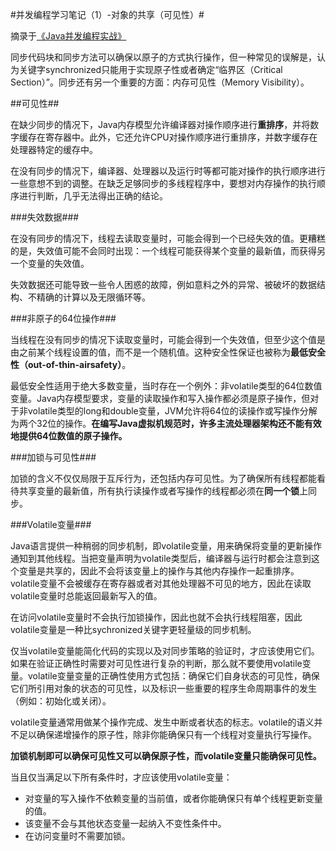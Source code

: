 #并发编程学习笔记（1）-对象的共享（可见性）#

摘录于[《Java并发编程实战》](http://book.douban.com/subject/10484692/)

同步代码块和同步方法可以确保以原子的方式执行操作，但一种常见的误解是，认为关键字synchronized只能用于实现原子性或者确定“临界区（Critical Section）”。同步还有另一个重要的方面：内存可见性（Memory Visibility）。

##可见性##

在缺少同步的情况下，Java内存模型允许编译器对操作顺序进行**重排序**，并将数字缓存在寄存器中。此外，它还允许CPU对操作顺序进行重排序，并数字缓存在处理器特定的缓存中。

在没有同步的情况下，编译器、处理器以及运行时等都可能对操作的执行顺序进行一些意想不到的调整。在缺乏足够同步的多线程程序中，要想对内存操作的执行顺序进行判断，几乎无法得出正确的结论。

###失效数据###

在没有同步的情况下，线程去读取变量时，可能会得到一个已经失效的值。更糟糕的是，失效值可能不会同时出现：一个线程可能获得某个变量的最新值，而获得另一个变量的失效值。

失效数据还可能导致一些令人困惑的故障，例如意料之外的异常、被破坏的数据结构、不精确的计算以及无限循环等。

###非原子的64位操作###

当线程在没有同步的情况下读取变量时，可能会得到一个失效值，但至少这个值是由之前某个线程设置的值，而不是一个随机值。这种安全性保证也被称为**最低安全性（out-of-thin-airsafety）**。

最低安全性适用于绝大多数变量，当时存在一个例外：非volatile类型的64位数值变量。Java内存模型要求，变量的读取操作和写入操作都必须是原子操作，但对于非volatile类型的long和double变量，JVM允许将64位的读操作或写操作分解为两个32位的操作。**在编写Java虚拟机规范时，许多主流处理器架构还不能有效地提供64位数值的原子操作。**

###加锁与可见性###

加锁的含义不仅仅局限于互斥行为，还包括内存可见性。为了确保所有线程都能看待共享变量的最新值，所有执行读操作或者写操作的线程都必须在**同一个锁**上同步。

###Volatile变量###

Java语言提供一种稍弱的同步机制，即volatile变量，用来确保将变量的更新操作通知到其他线程。当把变量声明为volatile类型后，编译器与运行时都会注意到这个变量是共享的，因此不会将该变量上的操作与其他内存操作一起重排序。volatile变量不会被缓存在寄存器或者对其他处理器不可见的地方，因此在读取volatile变量时总能返回最新写入的值。

在访问volatile变量时不会执行加锁操作，因此也就不会执行线程阻塞，因此volatile变量是一种比sychronized关键字更轻量级的同步机制。

仅当volatile变量能简化代码的实现以及对同步策略的验证时，才应该使用它们。如果在验证正确性时需要对可见性进行复杂的判断，那么就不要使用volatile变量。volatile变量变量的正确性使用方式包括：确保它们自身状态的可见性，确保它们所引用对象的状态的可见性，以及标识一些重要的程序生命周期事件的发生（例如：初始化或关闭）。

volatile变量通常用做某个操作完成、发生中断或者状态的标志。volatile的语义并不足以确保递增操作的原子性，除非你能确保只有一个线程对变量执行写操作。

**加锁机制即可以确保可见性又可以确保原子性，而volatile变量只能确保可见性。**

当且仅当满足以下所有条件时，才应该使用volatile变量：
* 对变量的写入操作不依赖变量的当前值，或者你能确保只有单个线程更新变量的值。
* 该变量不会与其他状态变量一起纳入不变性条件中。
* 在访问变量时不需要加锁。